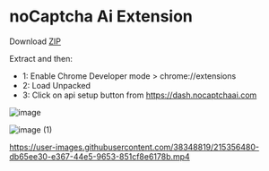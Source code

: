 # noCaptcha Ai Extension

Download [ZIP](https://github.com/noCaptchaAi/noCaptcha_extension/archive/refs/heads/main.zip)

Extract and then:

- 1: Enable Chrome Developer mode > chrome://extensions
- 2: Load Unpacked
- 3: Click on api setup button from https://dash.nocaptchaai.com

![image](https://user-images.githubusercontent.com/38348819/215356988-aed4c142-785a-4ca5-9814-09b7718ed8ce.png)



![image (1)](https://user-images.githubusercontent.com/38348819/215356636-e04af27b-a454-405b-9d01-cbd08e97ab73.png)


https://user-images.githubusercontent.com/38348819/215356480-db65ee30-e367-44e5-9653-851cf8e6178b.mp4

